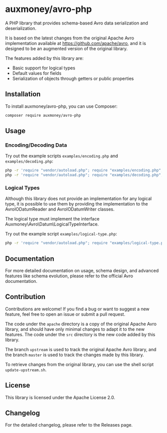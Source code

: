 # auxmoney/avro-php

A PHP library that provides schema-based Avro data serialization and deserialization.

It is based on the latest changes from the original Apache Avro implementation available at https://github.com/apache/avro, and it is designed to be an augmented version of the original library.

The features added by this library are:
- Basic support for logical types
- Default values for fields
- Serialization of objects through getters or public properties

## Installation

To install auxmoney/avro-php, you can use Composer:

```bash
composer require auxmoney/avro-php
```

## Usage

### Encoding/Decoding Data

Try out the example scripts `examples/encoding.php` and `examples/decoding.php`:
```bash
php -r 'require "vendor/autoload.php"; require "examples/encoding.php";'
php -r 'require "vendor/autoload.php"; require "examples/decoding.php";'
```

### Logical Types

Although this library does not provide an implementation for any logical type, it is possible to use them by providing the implementation to the AvroIODatumReader and AvroIODatumWriter classes.

The logical type must implement the interface Auxmoney\Avro\Datum\LogicalTypeInterface.

Try out the example script `examples/logical-type.php`:
```bash
php -r 'require "vendor/autoload.php"; require "examples/logical-type.php";'
```

## Documentation

For more detailed documentation on usage, schema design, and advanced features like schema evolution, please refer to the official Avro documentation.

## Contribution

Contributions are welcome! If you find a bug or want to suggest a new feature, feel free to open an issue or submit a pull request.

The code under the `apache` directory is a copy of the original Apache Avro library, and should have only minimal changes to adapt it to the new features. The code under the `src` directory is the new code added by this library.

The branch `upstream` is used to track the original Apache Avro library, and the branch `master` is used to track the changes made by this library.

To retrieve changes from the original library, you can use the shell script `update-upstream.sh`.

## License

This library is licensed under the Apache License 2.0.

## Changelog

For the detailed changelog, please refer to the Releases page.

